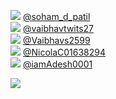 
 ![](http://pbs.twimg.com/profile_images/1485576943311650823/CK5X-Q-D_normal.jpg) [@soham_d_patil](https://twitter.com/soham_d_patil)<br>![](http://pbs.twimg.com/profile_images/1486052196974497792/HtFd02ft_normal.jpg) [@vaibhavtwits27](https://twitter.com/vaibhavtwits27)<br>![](http://pbs.twimg.com/profile_images/1511162900777365504/IUYel7pE_normal.jpg) [@Vaibhavs2599](https://twitter.com/Vaibhavs2599)<br>![](http://pbs.twimg.com/profile_images/1475792024871727106/bHIioo0o_normal.jpg) [@NicolaC01638294](https://twitter.com/NicolaC01638294)<br>![](http://pbs.twimg.com/profile_images/987044816860078080/1Rn6llka_normal.jpg) [@iamAdesh0001](https://twitter.com/iamAdesh0001)<br> 

![](https://visitor-badge.laobi.icu/badge?page_id=ponder)
